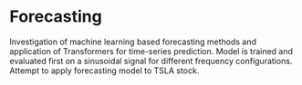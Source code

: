 # Forecasting

Investigation of machine learning based forecasting methods and application of Transformers for time-series prediction. Model is trained and evaluated first on a sinusoidal signal for different frequency configurations. Attempt to apply forecasting model to TSLA stock. 

